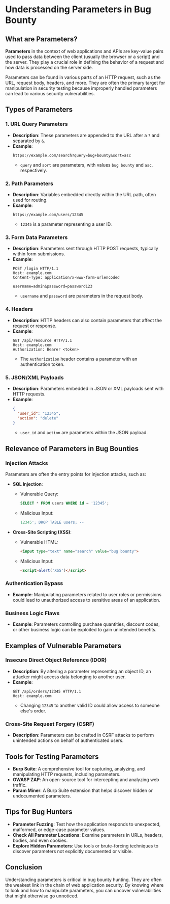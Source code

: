 # Understanding Parameters in Bug Bounty

## What are Parameters?

**Parameters** in the context of web applications and APIs are key-value pairs used to pass data between the client (usually the browser or a script) and the server. They play a crucial role in defining the behavior of a request and how data is processed on the server side.

Parameters can be found in various parts of an HTTP request, such as the URL, request body, headers, and more. They are often the primary target for manipulation in security testing because improperly handled parameters can lead to various security vulnerabilities.

## Types of Parameters

### 1. URL Query Parameters
- **Description**: These parameters are appended to the URL after a `?` and separated by `&`.
- **Example**:
  ```http
  https://example.com/search?query=bug+bounty&sort=asc
  ```
  - `query` and `sort` are parameters, with values `bug bounty` and `asc`, respectively.

### 2. Path Parameters
- **Description**: Variables embedded directly within the URL path, often used for routing.
- **Example**:
  ```http
  https://example.com/users/12345
  ```
  - `12345` is a parameter representing a user ID.

### 3. Form Data Parameters
- **Description**: Parameters sent through HTTP POST requests, typically within form submissions.
- **Example**:
  ```http
  POST /login HTTP/1.1
  Host: example.com
  Content-Type: application/x-www-form-urlencoded
  
  username=admin&password=password123
  ```
  - `username` and `password` are parameters in the request body.

### 4. Headers
- **Description**: HTTP headers can also contain parameters that affect the request or response.
- **Example**:
  ```http
  GET /api/resource HTTP/1.1
  Host: example.com
  Authorization: Bearer <token>
  ```
  - The `Authorization` header contains a parameter with an authentication token.

### 5. JSON/XML Payloads
- **Description**: Parameters embedded in JSON or XML payloads sent with HTTP requests.
- **Example**:
  ```json
  {
    "user_id": "12345",
    "action": "delete"
  }
  ```
  - `user_id` and `action` are parameters within the JSON payload.

## Relevance of Parameters in Bug Bounties

### Injection Attacks
Parameters are often the entry points for injection attacks, such as:

- **SQL Injection**:
  - Vulnerable Query:
    ```sql
    SELECT * FROM users WHERE id = '12345';
    ```
  - Malicious Input:
    ```sql
    12345'; DROP TABLE users; --
    ```

- **Cross-Site Scripting (XSS)**:
  - Vulnerable HTML:
    ```html
    <input type="text" name="search" value="bug bounty">
    ```
  - Malicious Input:
    ```html
    <script>alert('XSS')</script>
    ```

### Authentication Bypass
- **Example**: Manipulating parameters related to user roles or permissions could lead to unauthorized access to sensitive areas of an application.

### Business Logic Flaws
- **Example**: Parameters controlling purchase quantities, discount codes, or other business logic can be exploited to gain unintended benefits.

## Examples of Vulnerable Parameters

### Insecure Direct Object Reference (IDOR)
- **Description**: By altering a parameter representing an object ID, an attacker might access data belonging to another user.
- **Example**:
  ```http
  GET /api/orders/12345 HTTP/1.1
  Host: example.com
  ```
  - Changing `12345` to another valid ID could allow access to someone else's order.

### Cross-Site Request Forgery (CSRF)
- **Description**: Parameters can be crafted in CSRF attacks to perform unintended actions on behalf of authenticated users.

## Tools for Testing Parameters

- **Burp Suite**: A comprehensive tool for capturing, analyzing, and manipulating HTTP requests, including parameters.
- **OWASP ZAP**: An open-source tool for intercepting and analyzing web traffic.
- **Param Miner**: A Burp Suite extension that helps discover hidden or undocumented parameters.

## Tips for Bug Hunters

- **Parameter Fuzzing**: Test how the application responds to unexpected, malformed, or edge-case parameter values.
- **Check All Parameter Locations**: Examine parameters in URLs, headers, bodies, and even cookies.
- **Explore Hidden Parameters**: Use tools or brute-forcing techniques to discover parameters not explicitly documented or visible.

## Conclusion

Understanding parameters is critical in bug bounty hunting. They are often the weakest link in the chain of web application security. By knowing where to look and how to manipulate parameters, you can uncover vulnerabilities that might otherwise go unnoticed.
